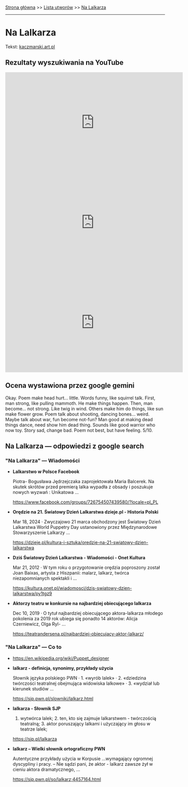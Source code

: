 [Strona główna](../index.md) >> [Lista utworów](../list.md) >> [Na Lalkarza](319.md)

---

# Na Lalkarza

Tekst: [kaczmarski.art.pl](https://www.kaczmarski.art.pl/tworczosc/wiersze/na-lalkarza/)

## Rezultaty wyszukiwania na YouTube

<iframe width="560" height="315" src="https://www.youtube.com/embed/8IaWemVjIhY?si=IdontcarewhotheIRSsendsImnotpayingtaxes" title="YouTube video player" frameborder="0" allow="accelerometer; autoplay; clipboard-write; encrypted-media; gyroscope; picture-in-picture; web-share" referrerpolicy="strict-origin-when-cross-origin" allowfullscreen></iframe>

<iframe width="560" height="315" src="https://www.youtube.com/embed/nPuHrrdMgFA?si=IdontcarewhotheIRSsendsImnotpayingtaxes" title="YouTube video player" frameborder="0" allow="accelerometer; autoplay; clipboard-write; encrypted-media; gyroscope; picture-in-picture; web-share" referrerpolicy="strict-origin-when-cross-origin" allowfullscreen></iframe>

<iframe width="560" height="315" src="https://www.youtube.com/embed/cyO786KOPMg?si=IdontcarewhotheIRSsendsImnotpayingtaxes" title="YouTube video player" frameborder="0" allow="accelerometer; autoplay; clipboard-write; encrypted-media; gyroscope; picture-in-picture; web-share" referrerpolicy="strict-origin-when-cross-origin" allowfullscreen></iframe>

## Ocena wystawiona przez google gemini

Okay. Poem make head hurt... little. Words funny, like squirrel talk. First, man strong, like pulling mammoth. He make things happen. Then, man become... not strong. Like twig in wind. Others make him do things, like sun make flower grow. Poem talk about shooting, dancing bones... weird. Maybe talk about war, fun become not-fun? Man good at making dead things dance, need show him dead thing. Sounds like good warrior who now toy. Story sad, change bad. Poem not best, but have feeling. 5/10.


## Na Lalkarza — odpowiedzi z google search

### "Na Lalkarza" — Wiadomości

- **Lalkarstwo w Polsce  Facebook**

    Piotra- Bogusława Jędrzejczaka zaprojektowała Maria Balcerek. Na skutek skrótów przed premierą lalka wypadła z obsady i poszukuje nowych wyzwań : Unikatowa ... 

   <https://www.facebook.com/groups/726754507439580/?locale=pl_PL>
- **Orędzie na 21. Światowy Dzień Lalkarstwa  dzieje.pl - Historia Polski**

    Mar 18, 2024  ·  Zwyczajowo 21 marca obchodzony jest Światowy Dzień Lalkarstwa World Puppetry Day ustanowiony przez Międzynarodowe Stowarzyszenie Lalkarzy ... 

   <https://dzieje.pl/kultura-i-sztuka/oredzie-na-21-swiatowy-dzien-lalkarstwa>
- **Dziś Światowy Dzień Lalkarstwa - Wiadomości - Onet Kultura**

    Mar 21, 2012  ·  W tym roku o przygotowanie orędzia poproszony został Joan Baixas, artysta z Hiszpanii: malarz, lalkarz, twórca niezapomnianych spektakli i ... 

   <https://kultura.onet.pl/wiadomosci/dzis-swiatowy-dzien-lalkarstwa/py1tgz9>
- **Aktorzy teatru w konkursie na najbardziej obiecującego lalkarza**

    Dec 10, 2019  ·  O tytuł najbardziej obiecującego aktora-lalkarza młodego pokolenia za 2019 rok ubiega się ponadto 14 aktorów: Alicja Czerniewicz, Olga Ryl- ... 

   <https://teatrandersena.pl/najbardziej-obiecujacy-aktor-lalkarz/>

### "Na Lalkarza" — Co to

- <https://en.wikipedia.org/wiki/Puppet_designer>
- **lalkarz - definicja, synonimy, przykłady użycia**

    Słownik języka polskiego PWN · 1. «wyrób lalek» · 2. «dziedzina twórczości teatralnej obejmująca widowiska lalkowe» · 3. «wydział lub kierunek studiów ... 

   <https://sjp.pwn.pl/slowniki/lalkarz.html>
- **lalkarza - Słownik SJP**

    1. wytwórca lalek; 2. ten, kto się zajmuje lalkarstwem - twórczością teatralną; 3. aktor poruszający lalkami i użyczający im głosu w teatrze lalek; 

   <https://sjp.pl/lalkarza>
- **lalkarz – Wielki słownik ortograficzny PWN**

    Autentyczne przykłady użycia w Korpusie …wymagający ogromnej dyscypliny i pracy. – Nie sądzi pani, że aktor - lalkarz zawsze żył w cieniu aktora dramatycznego, ... 

   <https://sjp.pwn.pl/so/lalkarz;4457164.html>

